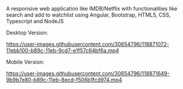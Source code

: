 A responsive web application like IMDB/Netflix with functionalities like search and add to watchlist using Angular, Bootstrap, HTML5, CSS, Typescript and NodeJS

Desktop Version:

https://user-images.githubusercontent.com/30654796/118871072-11ebb100-b89c-11eb-9cd7-e1f57c64bf6a.mp4


Mobile Version:


https://user-images.githubusercontent.com/30654796/118871649-9b9b7e80-b89c-11eb-8ecd-f506b1fcd974.mp4



